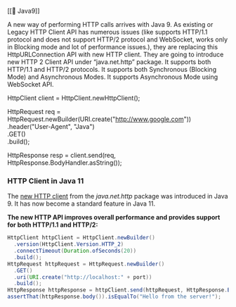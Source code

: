 
[[🧁 Java9]]

A new way of performing HTTP calls arrives with Java 9. As existing or Legacy HTTP Client API has numerous issues (like supports HTTP/1.1 protocol and does not support HTTP/2 protocol and WebSocket, works only in Blocking mode and lot of performance issues.), they are replacing this HttpURLConnection API with new HTTP client. They are going to introduce new HTTP 2 Client API under “java.net.http” package. It supports both HTTP/1.1 and HTTP/2 protocols. It supports both Synchronous (Blocking Mode) and Asynchronous Modes. It supports Asynchronous Mode using WebSocket API.

HttpClient client = HttpClient.newHttpClient();  
  
HttpRequest req =  
   HttpRequest.newBuilder(URI.create("http://www.google.com"))  
              .header("User-Agent", "Java")  
              .GET()  
              .build();  
  
HttpResponse resp = client.send(req, HttpResponse.BodyHandler.asString());

### HTTP Client in Java 11

The [new HTTP client](https://www.baeldung.com/java-9-http-client) from the _java.net.http_ package was introduced in Java 9. It has now become a standard feature in Java 11.

**The new HTTP API improves overall performance and provides support for both HTTP/1.1 and HTTP/2:**

```java
HttpClient httpClient = HttpClient.newBuilder()
  .version(HttpClient.Version.HTTP_2)
  .connectTimeout(Duration.ofSeconds(20))
  .build();
HttpRequest httpRequest = HttpRequest.newBuilder()
  .GET()
  .uri(URI.create("http://localhost:" + port))
  .build();
HttpResponse httpResponse = httpClient.send(httpRequest, HttpResponse.BodyHandlers.ofString());
assertThat(httpResponse.body()).isEqualTo("Hello from the server!");
```